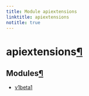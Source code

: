 ```yaml
---
title: Module apiextensions
linktitle: apiextensions
notitle: true
---
```


<div class="section" id="apiextensions">
<h1>apiextensions<a class="headerlink" href="#apiextensions" title="Permalink to this headline">¶</a></h1>
<div class="section" id="modules">
<h2>Modules<a class="headerlink" href="#modules" title="Permalink to this headline">¶</a></h2>
<div class="toctree-wrapper compound">
<ul>
<li class="toctree-l1"><a class="reference internal" href="v1beta1/">v1beta1</a></li>
</ul>
</div>
</div>
</div>

